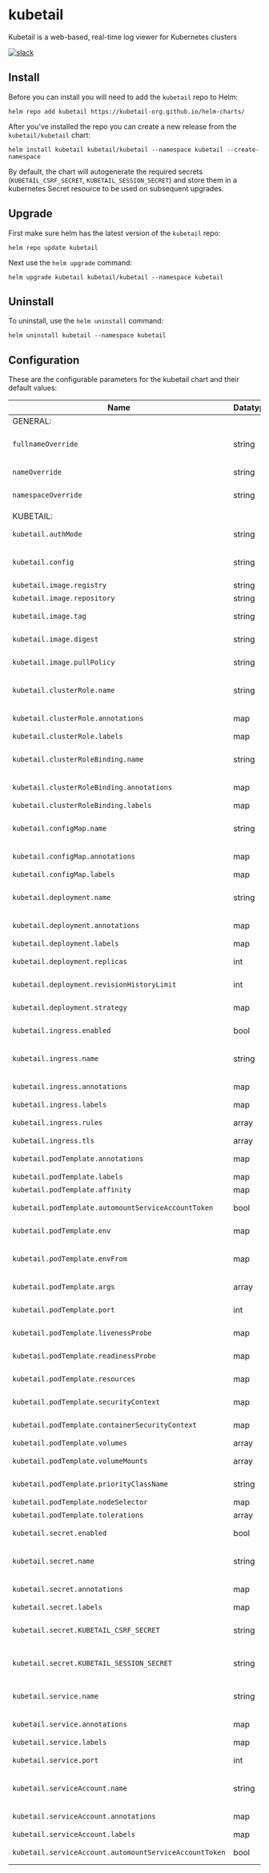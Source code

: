 # kubetail

Kubetail is a web-based, real-time log viewer for Kubernetes clusters

[![slack](https://img.shields.io/badge/Slack-Join%20Our%20Community-364954?logo=slack&labelColor=4D1C51)](https://join.slack.com/t/kubetail/shared_invite/zt-2cq01cbm8-e1kbLT3EmcLPpHSeoFYm1w)

## Install

Before you can install you will need to add the `kubetail` repo to Helm:

```console
helm repo add kubetail https://kubetail-org.github.io/helm-charts/
```

After you've installed the repo you can create a new release from the `kubetail/kubetail` chart:

```console
helm install kubetail kubetail/kubetail --namespace kubetail --create-namespace
```

By default, the chart will autogenerate the required secrets (`KUBETAIL_CSRF_SECRET`, `KUBETAIL_SESSION_SECRET`) and
store them in a kubernetes Secret resource to be used on subsequent upgrades.

## Upgrade

First make sure helm has the latest version of the `kubetail` repo:

```console
helm repo update kubetail
```

Next use the `helm upgrade` command:

```console
helm upgrade kubetail kubetail/kubetail --namespace kubetail
```

## Uninstall

To uninstall, use the `helm uninstall` command:

```console
helm uninstall kubetail --namespace kubetail
```

## Configuration

These are the configurable parameters for the kubetail chart and their default values:

| Name                                                   | Datatype | Description                            | Default           |
| ------------------------------------------------------ | -------- | -------------------------------------- | ----------------- |
| GENERAL:                                               |          |                                        |                   |
| `fullnameOverride`                                     | string   | Override the chart's computed fullname | null              |
| `nameOverride`                                         | string   | Override chart's name                  | null              |
| `namespaceOverride`                                    | string   | Override release's namespace           | null              |
|                                                        |          |                                        |                   |
| KUBETAIL:                                              |          |                                        |                   |
| `kubetail.authMode`                                    | string   | Auth mode (token, cluster, local)      | "cluster"         |
| `kubetail.config`                                      | string   | Kubetail dashboard config contents     | *See values.yaml* |
| `kubetail.image.registry`                              | string   | Image registry                         | docker.io         |
| `kubetail.image.repository`                            | string   | Image repository                       | kubetail/kubetail |
| `kubetail.image.tag`                                   | string   | Override chart's appVersion            | null              |
| `kubetail.image.digest`                                | string   | Override image tag                     | null              |
| `kubetail.image.pullPolicy`                            | string   | Kubernetes image pull policy           | "IfNotPresent"    |
| `kubetail.clusterRole.name`                            | string   | Override chart's computed fullname     | null              |
| `kubetail.clusterRole.annotations`                     | map      | Additional annotations                 | {}                |
| `kubetail.clusterRole.labels`                          | map      | Additional labels                      | {}                |
| `kubetail.clusterRoleBinding.name`                     | string   | Override chart's computed fullname     | null              |
| `kubetail.clusterRoleBinding.annotations`              | map      | Additional annotations                 | {}                |
| `kubetail.clusterRoleBinding.labels`                   | map      | Additional labels                      | {}                |
| `kubetail.configMap.name`                              | string   | Override chart's computed fullname     | null              |
| `kubetail.configMap.annotations`                       | map      | Additional annotations                 | {}                |
| `kubetail.configMap.labels`                            | map      | Additional labels                      | {}                |
| `kubetail.deployment.name`                             | string   | Override chart's computed fullname     | null              |
| `kubetail.deployment.annotations`                      | map      | Additional annotations                 | {}                |
| `kubetail.deployment.labels`                           | map      | Additional labels                      | {}                |
| `kubetail.deployment.replicas`                         | int      | Number of replicas                     | 1                 |
| `kubetail.deployment.revisionHistoryLimit`             | int      | Revision history limit                 | 5                 |
| `kubetail.deployment.strategy`                         | map      | Deployment strategy                    | *See values.yaml* |
| `kubetail.ingress.enabled`                             | bool     | If true, add Ingress resource          | false             |
| `kubetail.ingress.name`                                | string   | Override chart's computed fullname     | null              |
| `kubetail.ingress.annotations`                         | map      | Additional annotations                 | {}                |
| `kubetail.ingress.labels`                              | map      | Additional labels                      | {}                |
| `kubetail.ingress.rules`                               | array    | Ingress rules array                    | []                |
| `kubetail.ingress.tls`                                 | array    | Ingress tls array                      | []                |
| `kubetail.podTemplate.annotations`                     | map      | Additional annotations                 | {}                |
| `kubetail.podTemplate.labels`                          | map      | Additional labels                      | {}                |
| `kubetail.podTemplate.affinity`                        | map      | Pod affinity                           | {}                |
| `kubetail.podTemplate.automountServiceAccountToken`    | bool     | Pod attribute value                    | true              |
| `kubetail.podTemplate.env`                             | map      | Kubetail container additional env      | {}                |
| `kubetail.podTemplate.envFrom`                         | map      | Kubetail container additional envFrom  | {}                |
| `kubetail.podTemplate.args`                            | array    | Kubetail container additional args     | []                |
| `kubetail.podTemplate.port`                            | int      | Kubetail container port                | 4000              |
| `kubetail.podTemplate.livenessProbe`                   | map      | Kubetail container livenessProbe       | *See values.yaml* |
| `kubetail.podTemplate.readinessProbe`                  | map      | Kubetail container readinessProbe      | *See values.yaml* |
| `kubetail.podTemplate.resources`                       | map      | Kubetail container resources           | {}                |
| `kubetail.podTemplate.securityContext`                 | map      | Pod securityContext                    | *See values.yaml* |
| `kubetail.podTemplate.containerSecurityContext`        | map      | Kubetail container securityContext     | *See values.yaml* |
| `kubetail.podTemplate.volumes`                         | array    | Pod volumes                            | []                |
| `kubetail.podTemplate.volumeMounts`                    | array    | Kubetail container volumeMounts        | []                |
| `kubetail.podTemplate.priorityClassName`               | string   | Pod priorityClassName                  | null              |
| `kubetail.podTemplate.nodeSelector`                    | map      | Pod node selector                      | {}                |
| `kubetail.podTemplate.tolerations`                     | array    | Pod tolerations                        | []                |
| `kubetail.secret.enabled`                              | bool     | If true, add Secret resource           | true              |
| `kubetail.secret.name`                                 | string   | Override chart's computed fullname     | null              |
| `kubetail.secret.annotations`                          | map      | Additional annotations                 | {}                |
| `kubetail.secret.labels`                               | map      | Additional labels                      | {}                |
| `kubetail.secret.KUBETAIL_CSRF_SECRET`                 | string   | B64-encoded value (autogen if null)    | null              |
| `kubetail.secret.KUBETAIL_SESSION_SECRET`              | string   | B64-encoded value (autogen if null)    | null              |
| `kubetail.service.name`                                | string   | Override chart's computed fullname     | null              |
| `kubetail.service.annotations`                         | map      | Additional annotations                 | {}                |
| `kubetail.service.labels`                              | map      | Additional labels                      | {}                |
| `kubetail.service.port`                                | int      | Service port number                    | 80                |
| `kubetail.serviceAccount.name`                         | string   | Override chart's computed fullname     | null              |
| `kubetail.serviceAccount.annotations`                  | map      | Additional annotations                 | {}                |
| `kubetail.serviceAccount.labels`                       | map      | Additional labels                      | {}                |
| `kubetail.serviceAccount.automountServiceAccountToken` | bool     | Resource's attribute value             | true              |
